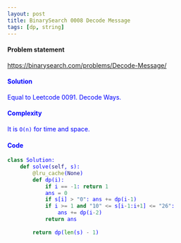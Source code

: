 ```yaml
---
layout: post
title: BinarySearch 0008 Decode Message
tags: [dp, string]
---
```


#### Problem statement

<a href="https://binarysearch.com/problems/Decode-Message/"> <font color = blue>https://binarysearch.com/problems/Decode-Message/

#### Solution
Equal to Leetcode 0091. Decode Ways.

#### Complexity
It is `O(n)` for time and space.

#### Code
```python
class Solution:
    def solve(self, s):
        @lru_cache(None)
        def dp(i):
            if i == -1: return 1
            ans = 0
            if s[i] > "0": ans += dp(i-1)
            if i >= 1 and "10" <= s[i-1:i+1] <= "26":
                ans += dp(i-2)
            return ans
        
        return dp(len(s) - 1)
```